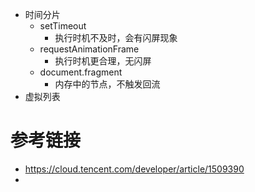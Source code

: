 - 时间分片
  - setTimeout
    - 执行时机不及时，会有闪屏现象
  - requestAnimationFrame
    - 执行时机更合理，无闪屏
  - document.fragment
    - 内存中的节点，不触发回流
- 虚拟列表

# 参考链接
- https://cloud.tencent.com/developer/article/1509390
- 
